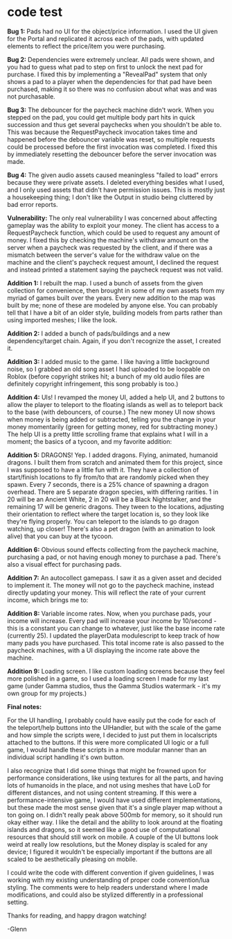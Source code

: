 # code test

**Bug 1:**
Pads had no UI for the object/price information. I used the UI given for the Portal and replicated it across each of the pads, with updated elements to reflect the price/item you were purchasing.

**Bug 2:**
Dependencies were extremely unclear. All pads were shown, and you had to guess what pad to step on first to unlock the next pad for purchase. I fixed this by implementing a "RevealPad" system that only shows a pad to a player when the dependencies for that pad have been purchased, making it so there was no confusion about what was and was not purchasable.

**Bug 3:**
The debouncer for the paycheck machine didn't work. When you stepped on the pad, you could get multiple body part hits in quick succession and thus get several paychecks when you shouldn't be able to. This was because the RequestPaycheck invocation takes time and happened before the debouncer variable was reset, so multiple requests could be processed before the first invocation was completed. I fixed this by immediately resetting the debouncer before the server invocation was made.

**Bug 4:**
The given audio assets caused meaningless "failed to load" errors because they were private assets. I deleted everything besides what I used, and I only used assets that didn't have permission issues. This is mostly just a housekeeping thing; I don't like the Output in studio being cluttered by bad error reports.

**Vulnerability:**
The only real vulnerability I was concerned about affecting gameplay was the ability to exploit your money. The client has access to a RequestPaycheck function, which could be used to request any amount of money. I fixed this by checking the machine's withdraw amount on the server when a paycheck was requested by the client, and if there was a mismatch between the server's value for the withdraw value on the machine and the client's paycheck request amount, I declined the request and instead printed a statement saying the paycheck request was not valid.

**Addition 1:**
I rebuilt the map. I used a bunch of assets from the given collection for convenience, then brought in some of my own assets from my myriad of games built over the years. Every new addition to the map was built by me; none of these are modeled by anyone else. You can probably tell that I have a bit of an older style, building models from parts rather than using imported meshes; I like the look.

**Addition 2:**
I added a bunch of pads/buildings and a new dependency/target chain. Again, if you don't recognize the asset, I created it. 

**Addition 3:**
I added music to the game. I like having a little background noise, so I grabbed an old song asset I had uploaded to be loopable on Roblox (before copyright strikes hit; a bunch of my old audio files are definitely copyright infringement, this song probably is too.)

**Addition 4:**
UIs! I revamped the money UI, added a help UI, and 2 buttons to allow the player to teleport to the floating islands as well as to teleport back to the base (with debouncers, of course.) The new money UI now shows when money is being added or subtracted, telling you the change in your money momentarily (green for getting money, red for subtracting money.) The help UI is a pretty little scrolling frame that explains what I will in a moment; the basics of a tycoon, and my favorite addition:

**Addition 5:**
DRAGONS!
Yep. I added dragons. Flying, animated, humanoid dragons. I built them from scratch and animated them for this project, since I was supposed to have a little fun with it. They have a collection of start/finish locations to fly from/to that are randomly picked when they spawn. Every 7 seconds, there is a 25% chance of spawning a dragon overhead. There are 5 separate dragon species, with differing rarities. 1 in 20 will be an Ancient White, 2 in 20 will be a Black Nightstalker, and the remaining 17 will be generic dragons. They tween to the locations, adjusting their orientation to reflect where the target location is, so they look like they're flying properly. You can teleport to the islands to go dragon watching, up closer! There's also a pet dragon (with an animation to look alive) that you can buy at the tycoon. 

**Addition 6:**
Obvious sound effects collecting from the paycheck machine, purchasing a pad, or not having enough money to purchase a pad. There's also a visual effect for purchasing pads.

**Addition 7:**
An autocollect gamepass. I saw it as a given asset and decided to implement it. The money will not go to the paycheck machine, instead directly updating your money. This will reflect the rate of your current income, which brings me to:

**Addition 8:**
Variable income rates. Now, when you purchase pads, your income will increase. Every pad will increase your income by 10/second - this is a constant you can change to whatever, just like the base income rate (currently 25). I updated the playerData modulescript to keep track of how many pads you have purchased. This total income rate is also passed to the paycheck machines, with a UI displaying the income rate above the machine. 

**Addition 9:**
Loading screen. I like custom loading screens because they feel more polished in a game, so I used a loading screen I made for my last game (under Gamma studios, thus the Gamma Studios watermark - it's my own group for my projects.)

**Final notes:**

For the UI handling, I probably could have easily put the code for each of the teleport/help buttons into the UIHandler, but with the scale of the game and how simple the scripts were, I decided to just put them in localscripts attached to the buttons. If this were more complicated UI logic or a full game, I would handle these scripts in a more modular manner than an individual script handling it's own button.

I also recognize that I did some things that might be frowned upon for performance considerations, like using textures for all the parts, and having lots of humanoids in the place, and not using meshes that have LoD for different distances, and not using content streaming. If this were a performance-intensive game, I would have used different implementations, but these made the most sense given that it's a single player map without a ton going on. I didn't really peak above 500mb for memory, so it should run okay either way. I like the detail and the ability to look around at the floating islands and dragons, so it seemed like a good use of computational resources that should still work on mobile. A couple of the UI buttons look weird at really low resolutions, but the Money display is scaled for any device; I figured it wouldn't be especially important if the buttons are all scaled to be aesthetically pleasing on mobile.

I could write the code with different convention if given guidelines, I was working with my existing understanding of proper code convention/lua styling. The comments were to help readers understand where I made modifications, and could also be stylized differently in a professional setting.

Thanks for reading, and happy dragon watching!

-Glenn
